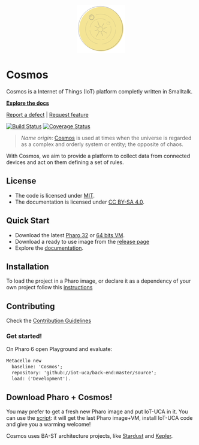 <p align="center"><img src="assets/logos/128.png">

# Cosmos

Cosmos is a Internet of Things (IoT) platform completly written in Smalltalk.

**[Explore the docs](/docs)**

[Report a defect](https://github.com/iot-uca/back-end/issues/new?labels=Type%3A+Bug) |
[Request feature](https://github.com/iot-uca/back-end/issues/new?labels=Type%3A+Development)

[![Build Status](https://travis-ci.org/iot-uca/back-end.svg?branch=master)](https://travis-ci.org/iot-uca/back-end)
[![Coverage Status](https://coveralls.io/repos/github/iot-uca/back-end/badge.svg?branch=master)](https://coveralls.io/github/iot-uca/back-end?branch=master)

> *Name origin*: [Cosmos](https://en.wikipedia.org/wiki/Cosmos) is used at times when the universe is regarded as a complex and orderly system or entity; the opposite of chaos.

With Cosmos, we aim to provide a platform to collect data from connected devices and act on them defining a set of rules.

## License
- The code is licensed under [MIT](LICENSE).
- The documentation is licensed under [CC BY-SA 4.0](http://creativecommons.org/licenses/by-sa/4.0/).

## Quick Start

- Download the latest [Pharo 32](https://get.pharo.org/) or [64 bits VM](https://get.pharo.org/64/).
- Download a ready to use image from the [release page](http://github.com/iot-uca/back-end/releases/latest)
- Explore the [documentation](docs/).

## Installation

To load the project in a Pharo image, or declare it as a dependency of your own project follow this [instructions](docs/Installation.md)

## Contributing

Check the [Contribution Guidelines](CONTRIBUTING.md)

### Get started!


On Pharo 6 open Playground and evaluate:

```smalltalk
Metacello new
  baseline: 'Cosmos';
  repository: 'github://iot-uca/back-end:master/source';
  load: ('Development').
  ```

## Download Pharo + Cosmos!
You may prefer to get a fresh new Pharo image and put IoT-UCA in it. You can use the [script](https://github.com/iot-uca/back-end/wiki/IoT-UCA-installation-script): it will get the last Pharo image+VM, install IoT-UCA code and give you a warming welcome!

Cosmos uses BA-ST architecture projects, like [Stardust](https://github.com/ba-st/Stardust) and [Kepler](https://github.com/ba-st/Kepler).
